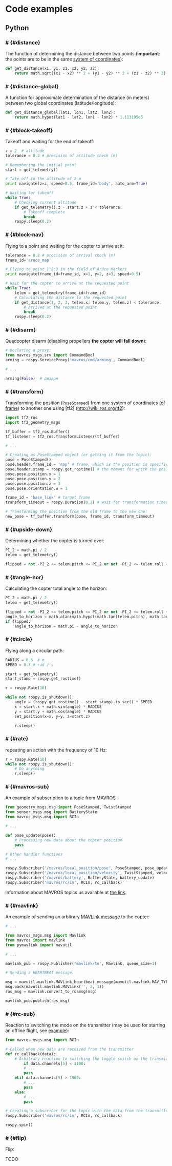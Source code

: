 Code examples
===

Python
---

### # {#distance}

The function of determining the distance between two points (**important**: the points are to be in the same [system of coordinates](frames.md)):

```python
def get_distance(x1, y1, z1, x2, y2, z2):
    return math.sqrt((x1 - x2) ** 2 + (y1 - y2) ** 2 + (z1 - z2) ** 2)
```

### # {#distance-global}

A function for approximate determination of the distance (in meters) between two global coordinates (latitude/longitude):

```python
def get_distance_global(lat1, lon1, lat2, lon2):
    return math.hypot(lat1 - lat2, lon1 - lon2) * 1.113195e5
```

### # {#block-takeoff}

Takeoff and waiting for the end of takeoff:

```python
z = 2  # altitude
tolerance = 0.2 # precision of altitude check (m)

# Remembering the initial point
start = get_telemetry()

# Take off to the altitude of 2 m
print navigate(z=z, speed=0.5, frame_id='body', auto_arm=True)

# Waiting for takeoff
while True:
    # Checking current altitude
    if get_telemetry().z - start.z + z < tolerance:
        # Takeoff complete
        break
    rospy.sleep(0.2)
```

### # {#block-nav}

Flying to a point and waiting for the copter to arrive at it:

```python
tolerance = 0.2 # precision of arrival check (m)
frame_id='aruco_map'

# Flying to point 1:2:3 in the field of ArUco markers
print navigate(frame_id=frame_id, x=1, y=2, z=3, speed=0.5)

# Wait for the copter to arrive at the requested point
while True:
    telem = get_telemetry(frame_id=frame_id)
    # Calculating the distance to the requested point
    if get_distance(1, 2, 3, telem.x, telem.y, telem.z) < tolerance:
        # Arrived at the requested point
        break
    rospy.sleep(0.2)
```

### # {#disarm}

Quadcopter disarm (disabling propellers **the copter will fall down**):

```python
# Declaring a proxy:
from mavros_msgs.srv import CommandBool
arming = rospy.ServiceProxy('mavros/cmd/arming', CommandBool)

# ...

arming(False)  # дизарм
```

### # {#transform}

Transforming the position (`PoseStamped`) from one system of coordinates ([of frame](frames.md)) to another one using [tf2] (http://wiki.ros.org/tf2):

```python
import tf2_ros
import tf2_geometry_msgs

tf_buffer = tf2_ros.Buffer()
tf_listener = tf2_ros.TransformListener(tf_buffer)

# ...

# Creating as PoseStamped object (or getting it from the topic):
pose = PoseStamped()
pose.header.frame_id = 'map' # frame, which is the position is specified
pose.header.stamp = rospy.get_rostime() # the moment for which the position is specified (current time)
pose.pose.position.x = 1
pose.pose.position.y = 2
pose.pose.position.z = 3
pose.pose.orientation.w = 1

frame_id = 'base_link' # target frame
transform_timeout = rospy.Duration(0.2) # wait for transformation timeout

# Transforming the position from the old frame to the new one:
new_pose = tf_buffer.transform(pose, frame_id, transform_timeout)
```

### # {#upside-down}

Determining whether the copter is turned over:

```python
PI_2 = math.pi / 2
telem = get_telemetry()

flipped = not -PI_2 <= telem.pitch <= PI_2 or not -PI_2 <= telem.roll <= PI_2
```

### # {#angle-hor}

Calculating the copter total angle to the horizon:

```python
PI_2 = math.pi / 2
telem = get_telemetry()

flipped = not -PI_2 <= telem.pitch <= PI_2 or not -PI_2 <= telem.roll <= PI_2
angle_to_horizon = math.atan(math.hypot(math.tan(telem.pitch), math.tan(telem.roll)))
if flipped:
    angle_to_horizon = math.pi - angle_to_horizon
```

### # {#circle}

Flying along a circular path:

```python
RADIUS = 0.6  # m
SPEED = 0.3 # rad / s

start = get_telemetry()
start_stamp = rospy.get_rostime()

r = rospy.Rate(10)

while not rospy.is_shutdown():
    angle = (rospy.get_rostime() - start_stamp).to_sec() * SPEED
    x = start.x + math.sin(angle) * RADIUS
    y = start.y + math.cos(angle) * RADIUS
    set_position(x=x, y=y, z=start.z)

    r.sleep()
```

### # {#rate}

repeating an action with the frequency of 10 Hz:

```python
r = rospy.Rate(10)
while not rospy.is_shutdown():
    # Do anything
    r.sleep()
```

### # {#mavros-sub}

An example of subscription to a topic from MAVROS

```python
from geometry_msgs.msg import PoseStamped, TwistStamped
from sensor_msgs.msg import BatteryState
from mavros_msgs.msg import RCIn

# ...

def pose_update(pose):
    # Processing new data about the copter position
    pass

# Other handler functions
# ...

rospy.Subscriber('/mavros/local_position/pose', PoseStamped, pose_update)
rospy.Subscriber('/mavros/local_position/velocity', TwistStamped, velocity_update)
rospy.Subscriber('/mavros/battery', BatteryState, battery_update)
rospy.Subscriber('mavros/rc/in', RCIn, rc_callback)
```

Information about MAVROS topics us available at [the link](mavros.md).

<!-- markdownlint-disable MD044 -->

### # {#mavlink}

<!-- markdownlint-enable MD044 -->

An example of sending an arbitrary [MAVLink message](mavlink.md) to the copter:

```python
# ...

from mavros_msgs.msg import Mavlink
from mavros import mavlink
from pymavlink import mavutil

# ...

mavlink_pub = rospy.Publisher('mavlink/to', Mavlink, queue_size=1)

# Sending a HEARTBEAT message:

msg = mavutil.mavlink.MAVLink_heartbeat_message(mavutil.mavlink.MAV_TYPE_GCS, 0, 0, 0, 0, 0)
msg.pack(mavutil.mavlink.MAVLink('', 2, 1))
ros_msg = mavlink.convert_to_rosmsg(msg)

mavlink_pub.publish(ros_msg)
```

### # {#rc-sub}

Reaction to switching the mode on the transmitter (may be used for starting an offline flight, see [example](https://gist.github.com/okalachev/b709f04522d2f9af97e835baedeb806b)):

```python
from mavros_msgs.msg import RCIn

# Called when new data are received from the transmitter
def rc_callback(data):
    # Arbitrary reaction to switching the toggle switch on the transmitter
        if data.channels[5] < 1100:
        # ...
        pass
    elif data.channels[5] > 1900:
        # ...
        pass
    else:
        # ...
        pass

# Creating a subscriber for the topic with the data from the transmitter
rospy.Subscriber('mavros/rc/in', RCIn, rc_callback)

rospy.spin()
```

### # {#flip}

Flip:

TODO
